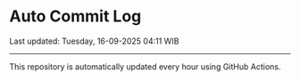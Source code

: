# Auto Commit Log

Last updated: Tuesday, 16-09-2025 04:11 WIB

---

This repository is automatically updated every hour using GitHub Actions.
